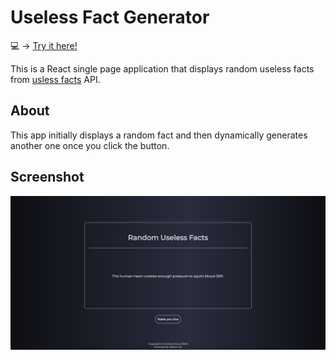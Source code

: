 # Useless Fact Generator

💻 → [Try it here!](https://uselessfacts.netlify.app/)

This is a React single page application that displays random useless facts from [usless facts](https://uselessfacts.jsph.pl/) API.

## About

This app initially displays a random fact and then dynamically generates another one once you click the button.

## Screenshot

<img src="demo.png">
